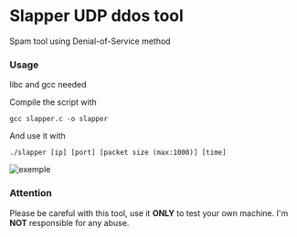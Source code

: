 # Slapper UDP ddos tool
Spam tool using Denial-of-Service method
### Usage
libc and gcc needed

Compile the script with
```
gcc slapper.c -o slapper
```
And use it with
```
./slapper [ip] [port] [packet size (max:1000)] [time]
```
![exemple](https://image.prntscr.com/image/RmWuAIuoTa6U3IdHZy8t5A.png)

### **Attention** 

Please be careful with this tool, use it **ONLY** to test your own machine.
I'm **NOT** responsible for any abuse.
